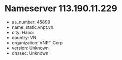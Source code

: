 # Nameserver 113.190.11.229

* as_number: 45899
* name: static.vnpt.vn.
* city: Hanoi
* country: VN
* organization: VNPT Corp
* version: Unknown
* dnssec: Unknown
